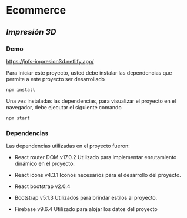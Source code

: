 # Ecommerce
## _Impresión 3D_

### Demo
https://jnfs-impresion3d.netlify.app/

Para iniciar este proyecto, usted debe instalar las dependencias que permite a este proyecto ser desarrollado

```sh
npm install
```

Una vez instaladas las dependencias, para visualizar el proyecto en el navegador, debe ejecutar el siguiente comando

```sh
npm start
```

### Dependencias
Las dependencias utilizadas en el proyecto fueron:

- React router DOM v17.0.2
Utilizado para implementar enrutamiento dinámico en el proyecto.

- React icons v4.3.1
Iconos necesarios para el desarrollo del proyecto.

- React bootstrap v2.0.4
- Bootstrap v5.1.3
Utilizados para brindar estilos al proyecto.

- Firebase v9.6.4
Utilizado para alojar los datos del proyecto